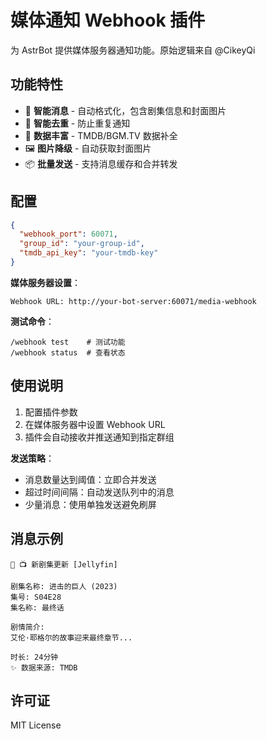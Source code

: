 # 媒体通知 Webhook 插件

为 AstrBot 提供媒体服务器通知功能。原始逻辑来自 @CikeyQi

## 功能特性

- 📱 **智能消息** - 自动格式化，包含剧集信息和封面图片
- 🔄 **智能去重** - 防止重复通知
- 🎯 **数据丰富** - TMDB/BGM.TV 数据补全
- 🖼️ **图片降级** - 自动获取封面图片
- 📦 **批量发送** - 支持消息缓存和合并转发

## 配置

```json
{
  "webhook_port": 60071,
  "group_id": "your-group-id",
  "tmdb_api_key": "your-tmdb-key"
}
```

**媒体服务器设置**：
```
Webhook URL: http://your-bot-server:60071/media-webhook
```

**测试命令**：
```
/webhook test    # 测试功能
/webhook status  # 查看状态
```

## 使用说明

1. 配置插件参数
2. 在媒体服务器中设置 Webhook URL
3. 插件会自动接收并推送通知到指定群组

**发送策略**：
- 消息数量达到阈值：立即合并发送
- 超过时间间隔：自动发送队列中的消息
- 少量消息：使用单独发送避免刷屏


## 消息示例

```
🤖 📺 新剧集更新 [Jellyfin]

剧集名称: 进击的巨人 (2023)
集号: S04E28
集名称: 最终话

剧情简介:
艾伦·耶格尔的故事迎来最终章节...

时长: 24分钟
✨ 数据来源: TMDB
```

## 许可证

MIT License
